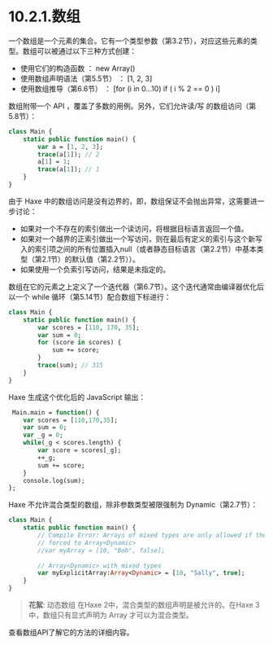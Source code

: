 # 10.2.1.数组

一个数组是一个元素的集合。它有一个类型参数（第3.2节），对应这些元素的类型。数组可以被通过以下三种方式创建：

- 使用它们的构造函数 ： new Array()
- 使用数组声明语法（第5.5节） ： [1, 2, 3]
- 使用数组推导（第6.6节） ： [for (i in 0...10) if ( i % 2 == 0 ) i]

数组附带一个 API ，覆盖了多数的用例。另外，它们允许读/写 的数组访问（第5.8节）：

```haxe
class Main { 
    static public function main() { 
        var a = [1, 2, 3]; 
        trace(a[1]); // 2 
        a[1] = 1; 
        trace(a[1]); // 1 
    } 
}
```

由于 Haxe 中的数组访问是没有边界的，即，数组保证不会抛出异常，这需要进一步讨论：

- 如果对一个不存在的索引做出一个读访问，将根据目标语言返回一个值。
- 如果对一个越界的正索引做出一个写访问，则在最后有定义的索引与这个新写入的索引项之间的所有位置插入null（或者静态目标语言（第2.2节）中基本类型（第2.1节）的默认值（第2.2节））。
- 如果使用一个负索引写访问，结果是未指定的。

数组在它的元素之上定义了一个迭代器（第6.7节）。这个迭代通常由编译器优化后以一个 while 循环（第5.14节）配合数组下标进行：

```haxe
class Main { 
    static public function main() { 
        var scores = [110, 170, 35];
        var sum = 0; 
        for (score in scores) { 
            sum += score; 
        } 
        trace(sum); // 315
    }
} 
```

Haxe 生成这个优化后的 JavaScript 输出：

```haxe
 Main.main = function() { 
    var scores = [110,170,35]; 
    var sum = 0; 
    var _g = 0; 
    while(_g < scores.length) { 
        var score = scores[_g]; 
        ++_g; 
        sum += score; 
    }
    console.log(sum); 
};
```

Haxe 不允许混合类型的数组，除非参数类型被限强制为 Dynamic（第2.7节）：

```haxe
class Main { 
    static public function main() { 
        // Compile Error: Arrays of mixed types are only allowed if the type is 
        // forced to Array<Dynamic> 
        //var myArray = [10, "Bob", false];
        
        // Array<Dynamic> with mixed types 
        var myExplicitArray:Array<Dynamic> = [10, "Sally", true];
    } 
}
```

> **花絮**: 动态数组
> 在Haxe 2中，混合类型的数组声明是被允许的。在Haxe 3中，数组只有显式声明为 Array 才可以为混合类型。

查看数组API了解它的方法的详细内容。
